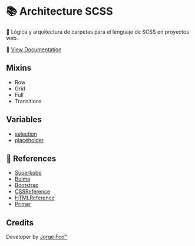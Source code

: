 # 📚 Architecture SCSS

📐 Lógica y arquitectura de carpetas para el lenguaje de SCSS en proyectos web.

📌 [View Documentation](https://jorge-fco.github.io/architecture-sass/)

## Mixins
- Row
- Grid
- Full
- Transitions

## Variables
- [selection](https://developer.mozilla.org/en-US/docs/Web/CSS/::selection)
- [placeholder](https://developer.mozilla.org/en-US/docs/Web/CSS/::placeholder)

## 📎 References
- [Superkube](https://imperavi.com/superkube/)
- [Bulma](https://bulma.io/)
- [Bootstrap](https://getbootstrap.com/)
- [CSSReference](https://cssreference.io/)
- [HTMLReference](https://htmlreference.io/)
- [Primer](https://primer.style/)

## Credits
Developer by [Jorge Fco™](https://jorge-fco.com/)